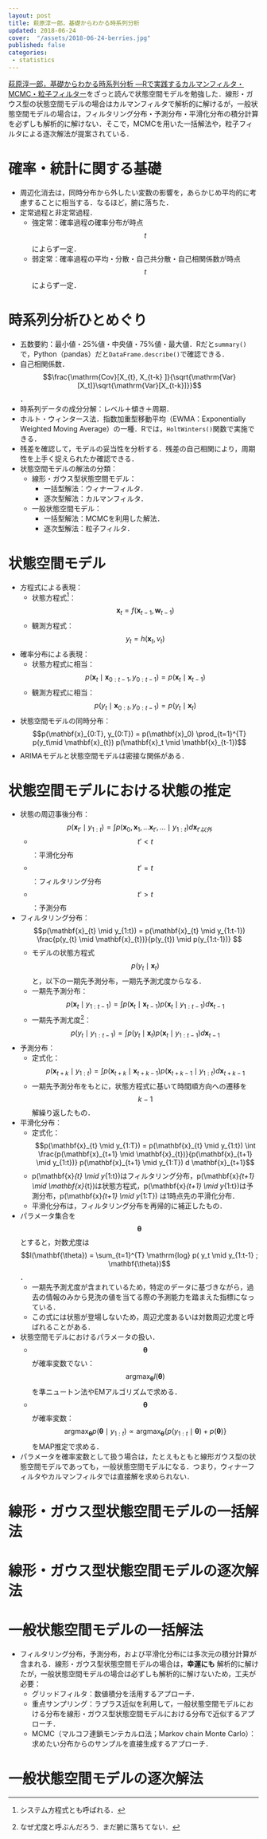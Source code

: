 ```yaml
---
layout: post
title: 萩原淳一郎，基礎からわかる時系列分析
updated: 2018-06-24
cover:  "/assets/2018-06-24-berries.jpg"
published: false
categories:
 - statistics
---
```


[萩原淳一郎，基礎からわかる時系列分析 ―Rで実践するカルマンフィルタ・MCMC・粒子フィルター](http://amzn.asia/bTrcjv0)をざっと読んで状態空間モデルを勉強した．線形・ガウス型の状態空間モデルの場合はカルマンフィルタで解析的に解けるが，一般状態空間モデルの場合は，フィルタリング分布・予測分布・平滑化分布の積分計算を必ずしも解析的に解けない．そこで，MCMCを用いた一括解法や，粒子フィルタによる逐次解法が提案されている．

# 確率・統計に関する基礎

- 周辺化消去は，同時分布から外したい変数の影響を，あらかじめ平均的に考慮することに相当する．なるほど，腑に落ちた．
- 定常過程と非定常過程．
    - 強定常：確率過程の確率分布が時点$$t$$によらず一定．
    - 弱定常：確率過程の平均・分散・自己共分散・自己相関係数が時点$$t$$によらず一定．

# 時系列分析ひとめぐり

- 五数要約：最小値・25%値・中央値・75%値・最大値．Rだと`summary()`で，Python（pandas）だと`DataFrame.describe()`で確認できる．
- 自己相関係数．$$\frac{\mathrm{Cov}[X_{t}, X_{t-k} ]}{\sqrt{\mathrm{Var}[X_t]}\sqrt{\mathrm{Var}[X_{t-k}]}}$$．
- 時系列データの成分分解：レベル＋傾き＋周期．
- ホルト・ウィンタース法．指数加重型移動平均（EWMA：Exponentially Weighted Moving Average）の一種．Rでは，`HoltWinters()`関数で実施できる．
- 残差を確認して，モデルの妥当性を分析する．残差の自己相関により，周期性を上手く捉えられたか確認できる．
- 状態空間モデルの解法の分類：
    - 線形・ガウス型状態空間モデル：
        - 一括型解法：ウィナーフィルタ．
        - 逐次型解法：カルマンフィルタ．
    - 一般状態空間モデル：
        - 一括型解法：MCMCを利用した解法．
        - 逐次型解法：粒子フィルタ．

# 状態空間モデル

- 方程式による表現：
    - 状態方程式[^state]：$$\mathbf{x}_t = f ( \mathbf{x}_{t-1}, \mathbf{w}_{t-1}) $$
    - 観測方程式：$$y_t = h ( \mathbf{x}_{t}, v_{t}) $$
- 確率分布による表現：
    - 状態方程式に相当：$$p(\mathbf{x}_t \mid \mathbf{x}_{0:t-1}, y_{0:t-1}) = p(\mathbf{x}_t \mid \mathbf{x}_{t-1}) $$
    - 観測方程式に相当：$$p(y_t \mid \mathbf{x}_{0:t}, y_{0:t-1}) = p(y_t\mid \mathbf{x}_{t}) $$
- 状態空間モデルの同時分布：$$p(\mathbf{x}_{0:T}, y_{0:T}) = p(\mathbf{x}_0) \prod_{t=1}^{T} p(y_t\mid \mathbf{x}_{t}) p(\mathbf{x}_t \mid \mathbf{x}_{t-1})$$
- ARIMAモデルと状態空間モデルは密接な関係がある．

# 状態空間モデルにおける状態の推定

- 状態の周辺事後分布：$$p(\mathbf{x}_{t'} \mid y_{1:t}) = \int p(\mathbf{x}_{0}, \mathbf{x}_{1}, \dots \mathbf{x}_{t'}, \dots \mid y_{1:t}) d\mathbf{x}_{t'以外}$$
    - $$t' < t$$：平滑化分布
    - $$t' = t$$：フィルタリング分布
    - $$t' > t$$：予測分布
- フィルタリング分布：$$p(\mathbf{x}_{t} \mid y_{1:t}) = p(\mathbf{x}_{t} \mid y_{1:t-1}) \frac{p(y_{t} \mid \mathbf{x}_{t})}{p(y_{t}) \mid p(y_{1:t-1})} $$
    - モデルの状態方程式$$p(y_{t} \mid \mathbf{x}_{t})$$と，以下の一期先予測分布，一期先予測尤度からなる．
    - 一期先予測分布： $$p(\mathbf{x}_{t} \mid y_{1:t-1}) = \int p(\mathbf{x}_{t} \mid \mathbf{x}_{t-1}) p(\mathbf{x}_{t} \mid y_{1:t-1}) d\mathbf{x}_{t-1} $$
    - 一期先予測尤度[^likelihood]：$$p(y_{t} \mid y_{1:t-1}) = \int p(y_t \mid \mathbf{x}_{t} ) p(\mathbf{x}_{t} \mid y_{1:t-1}) d\mathbf{x}_{t-1} $$
- 予測分布：
    - 定式化：$$p(\mathbf{x}_{t+k} \mid y_{1:t}) = \int p(\mathbf{x}_{t+k} \mid \mathbf{x}_{t+k-1}) p(\mathbf{x}_{t+k-1} \mid y_{1:t}) d\mathbf{x}_{t+k-1} $$
    - 一期先予測分布をもとに，状態方程式に基いて時間順方向への遷移を$$k-1$$解繰り返したもの．
- 平滑化分布：
    - 定式化：$$p(\mathbf{x}_{t} \mid y_{1:T}) = p(\mathbf{x}_{t} \mid y_{1:t}) \int \frac{p(\mathbf{x}_{t+1} \mid \mathbf{x}_{t})}{p(\mathbf{x}_{t+1} \mid y_{1:t})} p(\mathbf{x}_{t+1} \mid y_{1:T}) d \mathbf{x}_{t+1}$$
    - p(\mathbf{x}_{t} \mid y_{1:t})はフィルタリング分布，p(\mathbf{x}_{t+1} \mid \mathbf{x}_{t})は状態方程式，p(\mathbf{x}_{t+1} \mid y_{1:t})は予測分布，p(\mathbf{x}_{t+1} \mid y_{1:T}) は1時点先の平滑化分布．
    - 平滑化分布は，フィルタリング分布を再帰的に補正したもの．
- パラメータ集合を$$\mathbf{\theta}$$とすると，対数尤度は$$l(\mathbf{\theta}) = \sum_{t=1}^{T} \mathrm{log} p( y_t \mid y_{1:t-1} ; \mathbf{\theta})$$．
    - 一期先予測尤度が含まれているため，特定のデータに基づきながら，過去の情報のみから見洗の値を当てる際の予測能力を踏まえた指標になっている．
    - この式には状態が登場しないため，周辺尤度あるいは対数周辺尤度と呼ばれることがある．
- 状態空間モデルにおけるパラメータの扱い．
    - $$\mathbf{\theta}$$が確率変数でない：$$\mathrm{argmax}_{\mathbf{\theta}} l(\mathbf{\theta})$$を準ニュートン法やEMアルゴリズムで求める．
    - $$\mathbf{\theta}$$が確率変数：$$\mathrm{argmax}_{\mathbf{\theta}} p(\mathbf{\theta} \mid y_{1:t}) \propto \mathrm{argmax}_{\mathbf{\theta}} \{ p(y_{1:t} \mid \mathbf{\theta} ) +  p(\mathbf{\theta} ) \}$$をMAP推定で求める．
- パラメータを確率変数として扱う場合は，たとえもともと線形ガウス型の状態空間モデルであっても，一般状態空間モデルになる．つまり，ウィナーフィルタやカルマンフィルタでは直接解を求められない．

# 線形・ガウス型状態空間モデルの一括解法

# 線形・ガウス型状態空間モデルの逐次解法

# 一般状態空間モデルの一括解法

- フィルタリング分布，予測分布，および平滑化分布には多次元の積分計算が含まれる．線形・ガウス型状態空間モデルの場合は，**幸運にも** 解析的に解けたが，一般状態空間モデルの場合は必ずしも解析的に解けないため，工夫が必要：
  - グリッドフィルタ：数値積分を活用するアプローチ．
  - 重点サンプリング：ラプラス近似を利用して，一般状態空間モデルにおける分布を線形・ガウス型状態空間モデルにおける分布で近似するアプローチ．
  - MCMC（マルコフ連鎖モンテカルロ法；Markov chain Monte Carlo）：求めたい分布からのサンプルを直接生成するアプローチ．

# 一般状態空間モデルの逐次解法

[^state]: システム方程式とも呼ばれる．

[^likelihood]: なぜ尤度と呼ぶんだろう．まだ腑に落ちてない．
